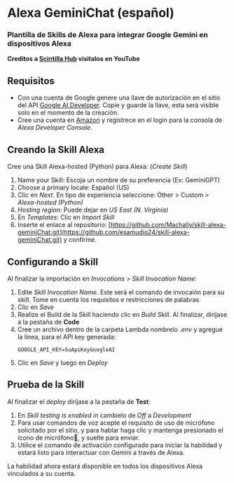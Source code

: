 # Alexa GeminiChat (español)
### Plantilla de Skills de Alexa para integrar Google Gemini en dispositivos Alexa

**Creditos a [Scintilla Hub](https://www.youtube.com/@scintillahub) visitalos en YouTube**

## Requisitos

* Con una cuenta de Google genere una llave de autorización en el sitio del API [Google AI Developer](https://ai.google.dev/). Copie y guarde la llave, esta será visible solo en el momento de la creación.
* Cree una cuenta en [Amazon](https://www.amazon.com/ap/signin?openid.pape.preferred_auth_policies=Singlefactor&clientContext=132-2293245-7926858&openid.pape.max_auth_age=7200000&openid.return_to=https%3A%2F%2Fdeveloper.amazon.com%2Falexa%2Fconsole%2Fask&openid.identity=http%3A%2F%2Fspecs.openid.net%2Fauth%2F2.0%2Fidentifier_select&openid.assoc_handle=amzn_dante_us&openid.mode=checkid_setup&marketPlaceId=ATVPDKIKX0DER&openid.claimed_id=http%3A%2F%2Fspecs.openid.net%2Fauth%2F2.0%2Fidentifier_select&openid.ns=http%3A%2F%2Fspecs.openid.net%2Fauth%2F2.0&) y registrece en el login para la consola de _Alexa Developer Console_.

## Creando la Skill Alexa
Cree una Skill Alexa-hosted (Python) para Alexa: (_Create Skill_)

1. Name your Skill: Escoja un nombre de su preferencia (Ex: GeminiGPT)
2. Choose a primary locale: Español (US)
3. Clic en _Next_. En tipo de experiencia seleccione: Other > Custom > _Alexa-hosted (Python)_
4. _Hosting region_: Puede dejar en _US East (N. Virginia)_
5. En _Templates_: Clic en _Import Skill_
6. Inserte el enlace al repositorio: [https://github.com/Machally/skill-alexa-geminiChat.git](https://github.com/esamudio24/skill-alexa-geminiChat.git) y confirme.

## Configurando a Skill
Al finalizar la importación en _Invocations_ > _Skill Invocation Name_:
1. Edite _Skill Invocation Name_. Este será el comando de invocaión para su skill. Tome en cuenta los requisitos e restricciones de palabras
2. Clic en _Save_
3. Realize el Build de la Skill haciendo clic en _Build Skill_. Al finalizar, diríjase a la pestaña de **Code**
4. Cree un archivo dentro de la carpeta Lambda nombrelo _.env_ y agregue la línea, para el API key generada:
   ```shell
   GOOGLE_API_KEY=SuApiKeyGoogleAI
   ```
5. Clic en _Save_ y luego en _Deploy_
   
## Prueba de la Skill
Al finalizar el _deploy_ diríjase a la pestaña de **Test**:
1. En _Skill testing is enabled in_ cambielo de _Off_ a _Development_
2. Para usar comandos de voz acepte el requisito de uso de micrófono solicitado por el sitio, y para hablar haga clic y mantenga presionado el ícono de micrófono🎤, y suelte para enviar.
3. Utilice el comando de activación configurado para iniciar la habilidad y estará listo para interactuar con Gemini a través de Alexa.

La habilidad ahora estará disponible en todos los dispositivos Alexa vinculados a su cuenta.
